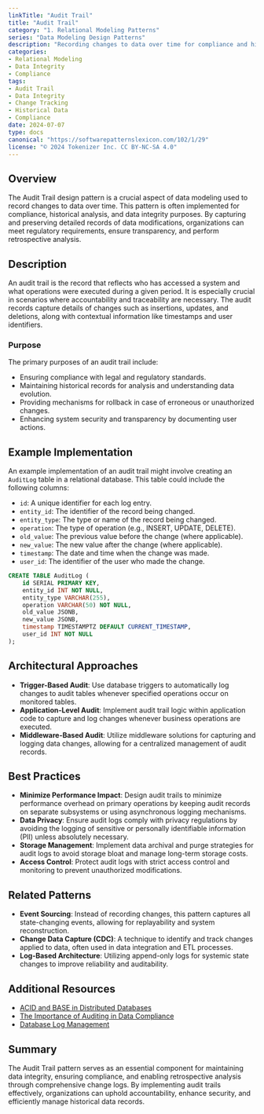 ```yaml
---
linkTitle: "Audit Trail"
title: "Audit Trail"
category: "1. Relational Modeling Patterns"
series: "Data Modeling Design Patterns"
description: "Recording changes to data over time for compliance and historical purposes."
categories:
- Relational Modeling
- Data Integrity
- Compliance
tags:
- Audit Trail
- Data Integrity
- Change Tracking
- Historical Data
- Compliance
date: 2024-07-07
type: docs
canonical: "https://softwarepatternslexicon.com/102/1/29"
license: "© 2024 Tokenizer Inc. CC BY-NC-SA 4.0"
---
```



## Overview

The Audit Trail design pattern is a crucial aspect of data modeling used to record changes to data over time. This pattern is often implemented for compliance, historical analysis, and data integrity purposes. By capturing and preserving detailed records of data modifications, organizations can meet regulatory requirements, ensure transparency, and perform retrospective analysis.

## Description

An audit trail is the record that reflects who has accessed a system and what operations were executed during a given period. It is especially crucial in scenarios where accountability and traceability are necessary. The audit records capture details of changes such as insertions, updates, and deletions, along with contextual information like timestamps and user identifiers.

### Purpose

The primary purposes of an audit trail include:

- Ensuring compliance with legal and regulatory standards.
- Maintaining historical records for analysis and understanding data evolution.
- Providing mechanisms for rollback in case of erroneous or unauthorized changes.
- Enhancing system security and transparency by documenting user actions.

## Example Implementation

An example implementation of an audit trail might involve creating an `AuditLog` table in a relational database. This table could include the following columns:

- `id`: A unique identifier for each log entry.
- `entity_id`: The identifier of the record being changed.
- `entity_type`: The type or name of the record being changed.
- `operation`: The type of operation (e.g., INSERT, UPDATE, DELETE).
- `old_value`: The previous value before the change (where applicable).
- `new_value`: The new value after the change (where applicable).
- `timestamp`: The date and time when the change was made.
- `user_id`: The identifier of the user who made the change.

```sql
CREATE TABLE AuditLog (
    id SERIAL PRIMARY KEY,
    entity_id INT NOT NULL,
    entity_type VARCHAR(255),
    operation VARCHAR(50) NOT NULL,
    old_value JSONB,
    new_value JSONB,
    timestamp TIMESTAMPTZ DEFAULT CURRENT_TIMESTAMP,
    user_id INT NOT NULL
);
```

## Architectural Approaches

- **Trigger-Based Audit**: Use database triggers to automatically log changes to audit tables whenever specified operations occur on monitored tables.
- **Application-Level Audit**: Implement audit trail logic within application code to capture and log changes whenever business operations are executed.
- **Middleware-Based Audit**: Utilize middleware solutions for capturing and logging data changes, allowing for a centralized management of audit records.

## Best Practices

- **Minimize Performance Impact**: Design audit trails to minimize performance overhead on primary operations by keeping audit records on separate subsystems or using asynchronous logging mechanisms.
- **Data Privacy**: Ensure audit logs comply with privacy regulations by avoiding the logging of sensitive or personally identifiable information (PII) unless absolutely necessary.
- **Storage Management**: Implement data archival and purge strategies for audit logs to avoid storage bloat and manage long-term storage costs.
- **Access Control**: Protect audit logs with strict access control and monitoring to prevent unauthorized modifications.

## Related Patterns

- **Event Sourcing**: Instead of recording changes, this pattern captures all state-changing events, allowing for replayability and system reconstruction.
- **Change Data Capture (CDC)**: A technique to identify and track changes applied to data, often used in data integration and ETL processes.
- **Log-Based Architecture**: Utilizing append-only logs for systemic state changes to improve reliability and auditability.

## Additional Resources

- [ACID and BASE in Distributed Databases](https://en.wikipedia.org/wiki/ACID)
- [The Importance of Auditing in Data Compliance](https://www.dataversity.net/importance-auditing-data-governance/)
- [Database Log Management](https://www.databasejournal.com/)

## Summary

The Audit Trail pattern serves as an essential component for maintaining data integrity, ensuring compliance, and enabling retrospective analysis through comprehensive change logs. By implementing audit trails effectively, organizations can uphold accountability, enhance security, and efficiently manage historical data records.
